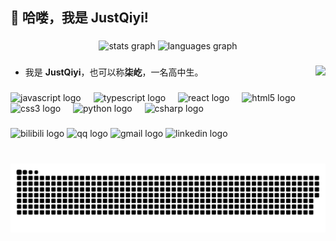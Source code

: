 <h2 align="left">👋 哈喽，我是 JustQiyi!</h2>

###

<div align="center">
  <img src="https://github-readme-stats.vercel.app/api?username=JustQiyi&hide_title=false&hide_rank=false&show_icons=true&include_all_commits=true&count_private=true&disable_animations=false&theme=dracula&locale=cn&hide_border=false" height="150" alt="stats graph"  />
  <img src="https://github-readme-stats.vercel.app/api/top-langs?username=JustQiyi&locale=cn&hide_title=false&layout=compact&card_width=320&langs_count=5&theme=dracula&hide_border=false" height="150" alt="languages graph"  />
</div>

###

<img align="right" height="150" src="https://avatars.githubusercontent.com/u/188327454?s=400&u=ca0b9360c9bbdf63a13e1125708474b520243a74&v=4"  />

###

- 我是 **JustQiyi**，也可以称**柒屹**，一名高中生。

###

<div align="left">
  <img src="https://cdn.jsdelivr.net/gh/devicons/devicon/icons/javascript/javascript-original.svg" height="30" alt="javascript logo"  />
  <img width="12" />
  <img src="https://cdn.jsdelivr.net/gh/devicons/devicon/icons/typescript/typescript-original.svg" height="30" alt="typescript logo"  />
  <img width="12" />
  <img src="https://cdn.jsdelivr.net/gh/devicons/devicon/icons/react/react-original.svg" height="30" alt="react logo"  />
  <img width="12" />
  <img src="https://cdn.jsdelivr.net/gh/devicons/devicon/icons/html5/html5-original.svg" height="30" alt="html5 logo"  />
  <img width="12" />
  <img src="https://cdn.jsdelivr.net/gh/devicons/devicon/icons/css3/css3-original.svg" height="30" alt="css3 logo"  />
  <img width="12" />
  <img src="https://cdn.jsdelivr.net/gh/devicons/devicon/icons/python/python-original.svg" height="30" alt="python logo"  />
  <img width="12" />
  <img src="https://cdn.jsdelivr.net/gh/devicons/devicon/icons/csharp/csharp-original.svg" height="30" alt="csharp logo"  />
</div>

###

<div align="left">
  <img src="https://img.shields.io/static/v1?message=Bilibili&logo=bilibili&label=&color=E4405F&logoColor=white&labelColor=&style=for-the-badge" height="35" alt="bilibili logo"  />
  <img src="https://img.shields.io/static/v1?message=QQ&logo=qq&label=&color=4682B4&logoColor=white&labelColor=&style=for-the-badge" height="35" alt="qq logo"  />
  <img src="https://img.shields.io/static/v1?message=Gmail&logo=gmail&label=&color=D14836&logoColor=white&labelColor=&style=for-the-badge" height="35" alt="gmail logo"  />
  <img src="https://img.shields.io/static/v1?message=LinkedIn&logo=linkedin&label=&color=0077B5&logoColor=white&labelColor=&style=for-the-badge" height="35" alt="linkedin logo"  />
</div>

###

<br clear="both">

<img src="https://raw.githubusercontent.com/JustQiyi/JustQiyi/output/snake.svg" alt="Snake animation" />

###
